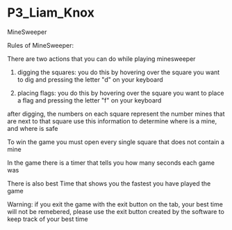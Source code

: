 # P3_Liam_Knox
MineSweeper


Rules of MineSweeper:

There are two actions that you can do while playing minesweeper

1. digging the squares:
you do this by hovering over the square you want to dig and pressing the letter "d" on your keyboard

2. placing flags:
you do this by hovering over the square you want to place a flag and pressing the letter "f" on your keyboard


after digging, the numbers on each square represent the number mines that are next to that square
use this information to determine where is a mine, and where is safe

To win the game you must open every single square that does not contain a mine






In the game there is a timer that tells you how many seconds each game was

There is also best Time that shows you the fastest you have played the game

Warning:
if you exit the game with the exit button on the tab, your best time will not be remebered, please use the exit button created by the software
to keep track of your best time




